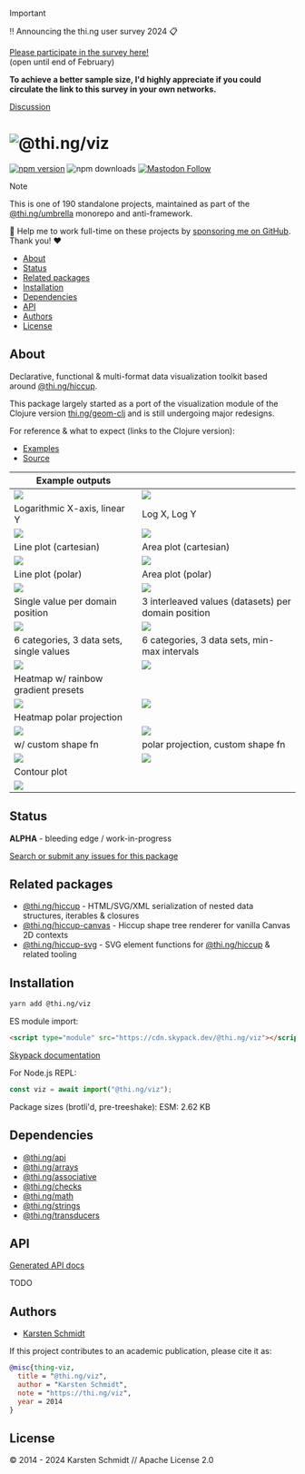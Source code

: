 <!-- This file is generated - DO NOT EDIT! -->
<!-- Please see: https://github.com/thi-ng/umbrella/blob/develop/CONTRIBUTING.md#changes-to-readme-files -->
> [!IMPORTANT]
> ‼️ Announcing the thi.ng user survey 2024 📋
>
> [Please participate in the survey here!](https://forms.gle/XacbSDEmQMPZg8197)\
> (open until end of February)
>
> **To achieve a better sample size, I'd highly appreciate if you could
> circulate the link to this survey in your own networks.**
>
> [Discussion](https://github.com/thi-ng/umbrella/discussions/447)

# ![@thi.ng/viz](https://media.thi.ng/umbrella/banners-20230807/thing-viz.svg?a413e6e2)

[![npm version](https://img.shields.io/npm/v/@thi.ng/viz.svg)](https://www.npmjs.com/package/@thi.ng/viz)
![npm downloads](https://img.shields.io/npm/dm/@thi.ng/viz.svg)
[![Mastodon Follow](https://img.shields.io/mastodon/follow/109331703950160316?domain=https%3A%2F%2Fmastodon.thi.ng&style=social)](https://mastodon.thi.ng/@toxi)

> [!NOTE]
> This is one of 190 standalone projects, maintained as part
> of the [@thi.ng/umbrella](https://github.com/thi-ng/umbrella/) monorepo
> and anti-framework.
>
> 🚀 Help me to work full-time on these projects by [sponsoring me on
> GitHub](https://github.com/sponsors/postspectacular). Thank you! ❤️

- [About](#about)
- [Status](#status)
- [Related packages](#related-packages)
- [Installation](#installation)
- [Dependencies](#dependencies)
- [API](#api)
- [Authors](#authors)
- [License](#license)

## About

Declarative, functional & multi-format data visualization toolkit based around [@thi.ng/hiccup](https://github.com/thi-ng/umbrella/tree/develop/packages/hiccup).

This package largely started as a port of the visualization module of the
Clojure version [thi.ng/geom-clj](https://github.com/thi-ng/geom/) and is still
undergoing major redesigns.

For reference & what to expect (links to the Clojure version):

- [Examples](https://github.com/thi-ng/geom/blob/feature/no-org/org/examples/viz/demos.org)
- [Source](https://github.com/thi-ng/geom/blob/feature/no-org/org/src/viz/core.org)

| Example outputs                                                |                                                          |
|----------------------------------------------------------------|----------------------------------------------------------|
| ![](https://media.thi.ng/geom/viz/scatter-linear-3.svg)        | ![](https://media.thi.ng/geom/viz/scatter-log-3.svg)     |
| Logarithmic X-axis, linear Y                                   | Log X, Log Y                                             |
| ![](https://media.thi.ng/geom/viz/lineplot-3.svg)              | ![](https://media.thi.ng/geom/viz/areaplot-3.svg)        |
| Line plot (cartesian)                                          | Area plot (cartesian)                                    |
| ![](https://media.thi.ng/geom/viz/lineplot-polar-3.svg)        | ![](https://media.thi.ng/geom/viz/areaplot-polar-3.svg)  |
| Line plot (polar)                                              | Area plot (polar)                                        |
| ![](https://media.thi.ng/geom/viz/bars-3.svg)                  | ![](https://media.thi.ng/geom/viz/bars-interleave-3.svg) |
| Single value per domain position                               | 3 interleaved values (datasets) per domain position      |
| ![](https://media.thi.ng/geom/viz/radarplot-3.svg)             | ![](https://media.thi.ng/geom/viz/radarplot-minmax.svg)  |
| 6 categories, 3 data sets, single values                       | 6 categories, 3 data sets, min-max intervals             |
| ![](https://media.thi.ng/geom/viz/hm-rainbow2.svg)             | ![](https://media.thi.ng/geom/viz/hm-orange-blue.svg)    |
| Heatmap w/ rainbow gradient presets                            |                                                          |
| ![](https://media.thi.ng/geom/viz/hmp-yellow-magenta-cyan.svg) | ![](https://media.thi.ng/geom/viz/hmp-green-magenta.svg) |
| Heatmap polar projection                                       |                                                          |
| ![](https://media.thi.ng/geom/viz/hms-rainbow2.svg)            | ![](https://media.thi.ng/geom/viz/hmsp-rainbow2.svg)     |
| w/ custom shape fn                                             | polar projection, custom shape fn                        |
| ![](https://media.thi.ng/geom/viz/contours-4.svg)              | ![](https://media.thi.ng/geom/viz/terrain-6.svg)         |
| Contour plot                                                   |                                                          |
| ![](https://media.thi.ng/geom/viz/timeline-3.svg)              |                                                          |

## Status

**ALPHA** - bleeding edge / work-in-progress

[Search or submit any issues for this package](https://github.com/thi-ng/umbrella/issues?q=%5Bviz%5D+in%3Atitle)

## Related packages

- [@thi.ng/hiccup](https://github.com/thi-ng/umbrella/tree/develop/packages/hiccup) - HTML/SVG/XML serialization of nested data structures, iterables & closures
- [@thi.ng/hiccup-canvas](https://github.com/thi-ng/umbrella/tree/develop/packages/hiccup-canvas) - Hiccup shape tree renderer for vanilla Canvas 2D contexts
- [@thi.ng/hiccup-svg](https://github.com/thi-ng/umbrella/tree/develop/packages/hiccup-svg) - SVG element functions for [@thi.ng/hiccup](https://github.com/thi-ng/umbrella/tree/develop/packages/hiccup) & related tooling

## Installation

```bash
yarn add @thi.ng/viz
```

ES module import:

```html
<script type="module" src="https://cdn.skypack.dev/@thi.ng/viz"></script>
```

[Skypack documentation](https://docs.skypack.dev/)

For Node.js REPL:

```js
const viz = await import("@thi.ng/viz");
```

Package sizes (brotli'd, pre-treeshake): ESM: 2.62 KB

## Dependencies

- [@thi.ng/api](https://github.com/thi-ng/umbrella/tree/develop/packages/api)
- [@thi.ng/arrays](https://github.com/thi-ng/umbrella/tree/develop/packages/arrays)
- [@thi.ng/associative](https://github.com/thi-ng/umbrella/tree/develop/packages/associative)
- [@thi.ng/checks](https://github.com/thi-ng/umbrella/tree/develop/packages/checks)
- [@thi.ng/math](https://github.com/thi-ng/umbrella/tree/develop/packages/math)
- [@thi.ng/strings](https://github.com/thi-ng/umbrella/tree/develop/packages/strings)
- [@thi.ng/transducers](https://github.com/thi-ng/umbrella/tree/develop/packages/transducers)

## API

[Generated API docs](https://docs.thi.ng/umbrella/viz/)

TODO

## Authors

- [Karsten Schmidt](https://thi.ng)

If this project contributes to an academic publication, please cite it as:

```bibtex
@misc{thing-viz,
  title = "@thi.ng/viz",
  author = "Karsten Schmidt",
  note = "https://thi.ng/viz",
  year = 2014
}
```

## License

&copy; 2014 - 2024 Karsten Schmidt // Apache License 2.0
